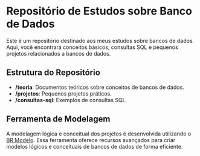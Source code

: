 # Repositório de Estudos sobre Banco de Dados

Este é um repositório destinado aos meus estudos sobre bancos de dados. Aqui, você encontrará conceitos básicos, consultas SQL e pequenos projetos relacionados a bancos de dados.

## Estrutura do Repositório

- **/teoria**: Documentos teóricos sobre conceitos de bancos de dados.
- **/projetos**: Pequenos projetos práticos.
- **/consultas-sql**: Exemplos de consultas SQL.

## Ferramenta de Modelagem 

A modelagem lógica e conceitual dos projetos é desenvolvida utilizando o [BR Modelo](http://www.sis4.com/brModelo/download.html). Essa ferramenta oferece recursos avançados para criar modelos lógicos e conceituais de bancos de dados de forma eficiente.
